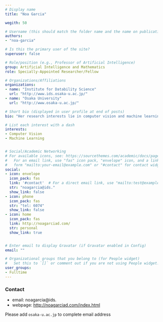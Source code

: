 ```yaml
---
# Display name
title: "Noa Garcia"

wegith: 50

# Username (this should match the folder name and the name on publications)
authors:
- "noa-garcia"

# Is this the primary user of the site?
superuser: false

# Role/position (e.g., Professor of Artificial Intelligence)
group: Artificial Intelligence and Mathematics
role: Specially-Appointed Researcher/Fellow

# Organizations/Affiliations
organizations:
- name: "Institute for Datability Science"
  url: "http://www.ids.osaka-u.ac.jp/"
- name: "Osaka University"
  url: "http://www.osaka-u.ac.jp/"

# Short bio (displayed in user profile at end of posts)
bio: "Her research interests lie in computer vision and machine learning applied to visual retrieval and joint models of vision and language for high-level understanding tasks."

# List each interest with a dash
interests:
- Computer Vision
- Machine Learning


# Social/Academic Networking
# For available icons, see: https://sourcethemes.com/academic/docs/page-builder/#icons
#   For an email link, use "fas" icon pack, "envelope" icon, and a link in the
#   form "mailto:your-email@example.com" or "#contact" for contact widget.
social:
- icon: envelope
  icon_pack: fas
  link: '#contact'  # For a direct email link, use "mailto:test@example.org".
  str: "noagarcia@ids."
  show_link: false
- icon: phone
  icon_pack: fas
  str: "tel: 6074"
  show_link: false
- icon: home
  icon_pack: fas
  link: http://noagarciad.com/
  str: personal
  show_link: true


# Enter email to display Gravatar (if Gravatar enabled in Config)
email: ""

# Organizational groups that you belong to (for People widget)
#   Set this to `[]` or comment out if you are not using People widget.
user_groups:
- Fulltime
---
```


### Contact
- email: noagarcia@ids.
- webpage: http://noagarciad.com/index.html


Please add `osaka-u.ac.jp` to complete email address